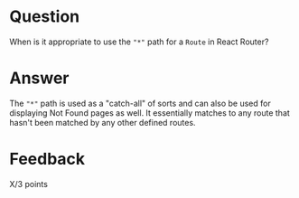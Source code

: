 # Question

When is it appropriate to use the `"*"` path for a `Route` in React Router?

# Answer

The `"*"` path is used as a "catch-all" of sorts and can also be used for displaying Not Found pages as well. It essentially matches to any route that hasn't been matched by any other defined routes.

# Feedback

X/3 points
